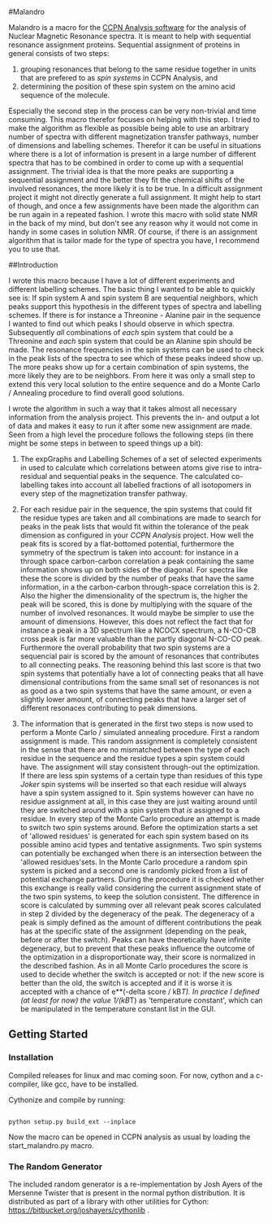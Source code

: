 
#Malandro

Malandro is a macro for the [CCPN Analysis software](http://www.ccpn.ac.uk/software/analysis) for the analysis of Nuclear Magnetic Resonance spectra. It is meant to help with sequential resonance assignment proteins. Sequential assignment of proteins in general consists of two steps:

1. grouping resonances that belong to the same residue together in units that are prefered to as _spin systems_ in CCPN Analysis, and 
2. determining the position of these spin system on the amino acid sequence of the molecule.

Especially the second step in the process can be very non-trivial and time consuming. This macro therefor focuses on helping with this step. I tried to make the algorithm as flexible as possible being able to use an arbitrary number of spectra with different magnetization transfer pathways, number of dimensions and labelling schemes. Therefor it can be useful in situations where there is a lot of information is present in a large number of different spectra that has to be combined in order to come up with a sequential assignment. The trivial idea is that the more peaks are supporting a sequential assignment and the better they fit the chemical shifts of the involved resonances, the more likely it is to be true. In a difficult assignment project it might not directly generate a full assignment. It might help to start of though, and once a few assignments have been made the algorithm can be run again in a repeated fashion. I wrote this macro with solid state NMR in the back of my mind, but don't see any reason why it would not come in handy in some cases in solution NMR. Of course, if there is an assignment algorithm that is tailor made for the type of spectra you have, I recommend you to use that.

##Introduction

I wrote this macro because I have a lot of different experiments and different labelling schemes. The basic thing I wanted to be able to quickly see is: If spin system A and spin system B are sequential neighbors, which peaks support this hypothesis in the different types of spectra and labelling schemes. If there is for instance a Threonine - Alanine pair in the sequence I wanted to find out which peaks I should observe in which spectra. Subsequently _all_ combinations of _each_ spin system that could be a Threonine and _each_ spin system that could be an Alanine spin should be made. The resonance frequencies in the spin systems can be used to check in the peak lists of the spectra to see which of these peaks indeed show up. The more peaks show up for a certain combination of spin systems, the more likely they are to be neighbors.
From here it was only a small step to extend this very local solution to the entire sequence and do a Monte Carlo / Annealing procedure to find overall good solutions.

I wrote the algorithm in such a way that it takes almost all necessary information from the analysis project. This prevents the in- and output a lot of data and makes it easy to run it after some new assignment are made. Seen from a high level the procedure follows the following steps (in there might be some steps in between to speed things up a bit):

1.  The expGraphs and Labelling Schemes of a set of selected experiments in used to calculate which correlations between atoms give rise to intra-residual and  sequential peaks in the sequence. The calculated co-labelling takes into account all labelled fractions of all isotopomers in every step of the magnetization transfer pathway.  

2. For each residue pair in the sequence, the spin systems that could fit the residue types are taken and all combinations are made to search for peaks in the peak lists that would fit within the tolerance of the peak dimension as configured in your _CCPN Analysis_ project. How well the peak fits is scored by a flat-bottomed potential, furthermore the symmetry of the spectrum is taken into account: for instance in a through space carbon-carbon correlation a peak containing the same information shows up on both sides of the diagonal. For spectra like these the score is divided by the number of peaks that have the same information, in a the carbon-carbon through-space correlation this is 2. Also the higher the dimensionality of the spectrum is, the higher the peak will be scored, this is done by multiplying with the square of the number of involved resonances. It would maybe be simpler to use the amount of dimensions. However, this does not reflect the fact that for instance a peak in a 3D spectrum like a NCOCX spectrum, a N-CO-CB cross peak is far more valuable than the partly diagonal N-CO-CO peak. Furthermore the overall probability that two spin systems are a sequencial pair is scored by the amount of resonances that contributes to all connecting peaks. The reasoning behind this last score is that two spin systems that potentially have a lot of connecting peaks that all have dimensional contributions from the same small set of resonances is not as good as a two spin systems that have the same amount, or even a slightly lower amount, of connecting peaks that have a larger set of different resonaces contributing to peak dimensions. 

3. The information that is generated in the first two steps is now used to perform a Monte Carlo / simulated annealing procedure. First a random assignment is made. This random assignment is completely consistent in the sense that there are no mismatched between the type of each residue in the sequence and the residue types a spin system could have. The assignment will stay consistent through-out the optimization. If there are less spin systems of a certain type than residues of this type _Joker_ spin systems will be inserted so that each residue will always have a spin system assigned to it. Spin systems however can have no residue assignment at all, in this case they are just waiting around until they are switched around with a spin system that _is_ assigned to a residue. In every step of the Monte Carlo procedure an attempt is made to switch two spin systems around. Before the optimization starts a set of 'allowed residues' is generated for each spin system based on its possible amino acid types and tentative assignments. Two spin systems can potentially be exchanged when there is an intersection between the 'allowed residues'sets. In the Monte Carlo procedure a random spin system is picked and a second one is randomly picked from a list of potential exchange partners. During the procedure it is checked whether this exchange is really valid considering the current assignment state of the two spin systems, to keep the solution consistent. The difference in score is calculated by summing over all relevant peak scores calculated in step 2 divided by the degeneracy of the peak. The degeneracy of a peak is simply defined as the amount of different contributions the peak has at the specific state of the assignment (depending on the peak, before or after the switch). Peaks can have theoretically have infinite degeneracy, but to prevent that these peaks influence the outcome of the optimization in a disproportionate way, their score is normalized in the described fashion. As in all Monte Carlo procedures the score is used to decide whether the switch is accepted or not: if the new score is better than the old, the switch is accepted and if it is worse it is accepted with a chance of e**(-delta score / kB*T). In practice I defined (at least for now) the value 1/(kB*T) as 'temperature constant', which can be manipulated in the temperature constant list in the GUI.



## Getting Started

### Installation

Compiled releases for linux and mac coming soon. For now, cython and a c-compiler, like gcc, have to be installed.

Cythonize and compile by running:

~~~~~~~~~~~~~~~~~~~~~~~~~~~~~~~~~~~~{.bash}

python setup.py build_ext --inplace

~~~~~~~~~~~~~~~~~~~~~~~~~~~~~~~~~~~~~~~~~~

Now the macro can be opened in CCPN analysis as usual by loading the start_malandro.py macro.


### The Random Generator

The included random generator is a re-implementation by Josh Ayers of the Mersenne Twister that is present in the normal python distribution. It is distributed as part of a library with other utilities for Cython: https://bitbucket.org/joshayers/cythonlib .

